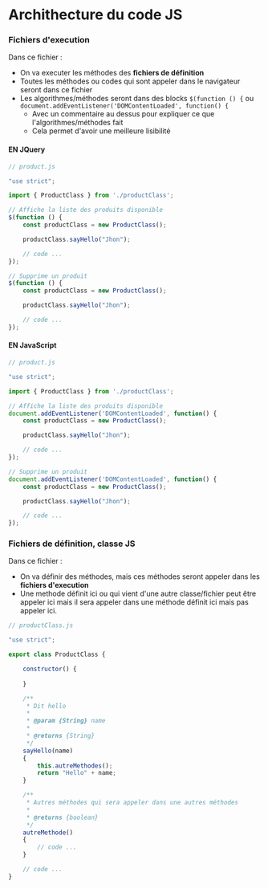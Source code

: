# Archithecture du code JS 

### Fichiers d'execution

Dans ce fichier :
- On va executer les méthodes des **fichiers de définition**
- Toutes les méthodes ou codes qui sont appeler dans le navigateur seront dans ce fichier
- Les algorithmes/méthodes seront dans des blocks `$(function () {` ou `document.addEventListener('DOMContentLoaded', function() {` 
    - Avec un commentaire au dessus pour expliquer ce que l'algorithmes/méthodes fait
    - Cela permet d'avoir une meilleure lisibilité

#### EN JQuery 
```js
// product.js

"use strict";

import { ProductClass } from './productClass';

// Affiche la liste des produits disponible
$(function () {
    const productClass = new ProductClass();

    productClass.sayHello("Jhon");

    // code ...
});

// Supprime un produit
$(function () {
    const productClass = new ProductClass();

    productClass.sayHello("Jhon");

    // code ...
});
```

#### EN JavaScript 
```js
// product.js

"use strict";

import { ProductClass } from './productClass';

// Affiche la liste des produits disponible
document.addEventListener('DOMContentLoaded', function() {
    const productClass = new ProductClass();

    productClass.sayHello("Jhon");

    // code ...
});

// Supprime un produit
document.addEventListener('DOMContentLoaded', function() {
    const productClass = new ProductClass();

    productClass.sayHello("Jhon");

    // code ...
});
```

### Fichiers de définition, classe JS

Dans ce fichier :
- On va définir des méthodes, mais ces méthodes seront appeler dans les **fichiers d'execution**
- Une methode définit ici ou qui vient d'une autre classe/fichier peut être appeler ici mais il sera appeler dans une méthode définit ici mais pas appeler ici.

```js
// productClass.js

"use strict";

export class ProductClass {

    constructor() {
        
    }

    /**
     * Dit hello
     * 
     * @param {String} name 
     * 
     * @returns {String}
     */
    sayHello(name)
    {
        this.autreMethodes();
        return "Hello" + name;
    }

    /**
     * Autres méthodes qui sera appeler dans une autres méthodes
     * 
     * @returns {boolean}
     */
    autreMethode()
    {
        // code ...
    }

    // code ...
}
```